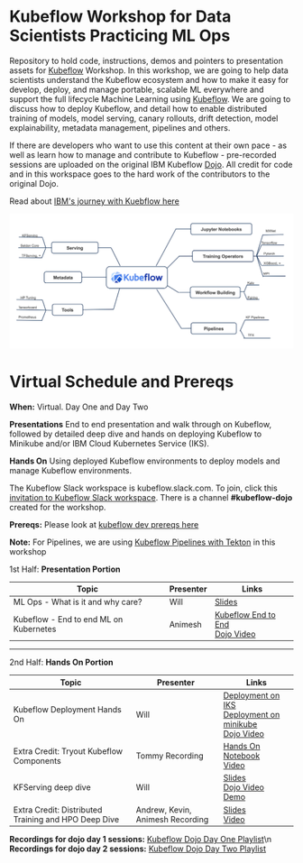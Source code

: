 # Kubeflow Workshop for Data Scientists Practicing ML Ops
Repository to hold code, instructions, demos and pointers to presentation assets for [Kubeflow](https://github.com/kubeflow) Workshop. In this workshop, we are going to help data scientists understand the Kubeflow ecosystem and how to  make it easy for develop, deploy, and manage portable, scalable ML everywhere and support the full lifecycle Machine Learning using [Kubeflow](https://www.kubeflow.org/). We are going to discuss how to deploy Kubeflow, and detail how to enable distributed training of models, model serving, canary rollouts, drift detection, model explainability, metadata management, pipelines and others.

If there are developers who want to use this content at their own pace - as well as learn how to manage and contribute to Kubeflow - pre-recorded sessions are uploaded on the original IBM Kubeflow [Dojo](https://github.com/IBM/KubeflowDojo). All credit for code and in this workspace goes to the hard work of the contributors to the original Dojo.

Read about [IBM's journey with Kuebflow here](https://developer.ibm.com/blogs/kubeflow-and-ibm-an-open-source-journey-to-10/)

![kubeflow-dojo](images/kubeflow-dojo.png)

# Virtual Schedule and Prereqs

**When:** Virtual. Day One and Day Two

**Presentations** End to end presentation and walk through on Kubeflow, followed by detailed deep dive and hands on deploying Kubeflow to Minikube and/or IBM Cloud Kubernetes Service (IKS).

**Hands On** Using deployed Kubeflow environments to deploy models and manage Kubeflow environments.

The Kubeflow Slack workspace is kubeflow.slack.com. To join, click this [invitation to Kubeflow Slack workspace](https://join.slack.com/t/kubeflow/shared_invite/zt-cpr020z4-PfcAue_2nw67~iIDy7maAQ). There is a channel **#kubeflow-dojo** created for the workshop.

**Prereqs:** Please look at [kubeflow dev prereqs here](https://github.com/IBM/KubeflowDojo/blob/master/prereqs.md)

**Note:** For Pipelines, we are using [Kubeflow Pipelines with Tekton](https://github.com/kubeflow/kfp-tekton) in this workshop

1st Half: **Presentation Portion**

|Topic|Presenter|Links|
|---|---|---|
|ML Ops - What is it and why care?|Will|[Slides](https://higherlogicdownload.s3.amazonaws.com/IMWUC/UploadedImages/12f13a33-bced-4573-8dd7-be58d519757c/MLOps.pdf)|
|Kubeflow - End to end ML on Kubernetes|Animesh|[Kubeflow End to End](https://www.slideshare.net/AnimeshSingh/end-to-end-machine-learning-using-kubeflowbuild-train-deploy-and-manage)<br>[Dojo Video](https://www.youtube.com/watch?v=TenRufHdK8o)|


<hr>

2nd Half: **Hands On Portion**

|Topic|Presenter|Links|
|---|---|---|
|Kubeflow Deployment Hands On|Will|[Deployment on IKS](HandsOn/Deployment/kubeflow-on-iks.md)<br>[Deployment on minikube](HandsOn/Deployment/kubeflow-on-minikube.md)<br>[Dojo Video](https://www.youtube.com/watch?v=8SrTTokXEvw)|
|Extra Credit: Tryout Kubeflow Components |Tommy Recording| [Hands On Notebook](/HandsOn/day1)<br>[Video](https://www.youtube.com/watch?v=0UHGghi3ChA&list=PLmzRWLV1CK_wzDbhB95nImDyaiNrrOg8S&index=7)|
|KFServing deep dive|Will|[Slides](https://www.slideshare.net/AnimeshSingh/kfserving-serverless-model-inferencing-236725227)<br>[Dojo Video](https://www.youtube.com/watch?v=VN2htoRSUzY&list=PLmzRWLV1CK_zYzciXjUrK2IRi3sZzshNl&index=4)<br>[Demo](/demo-materials/day2-kfs)|
|Extra Credit: Distributed Training and HPO Deep Dive |Andrew, Kevin, Animesh Recording|[Slides](https://www.slideshare.net/AnimeshSingh/kubeflow-distributed-training-and-hpo)<br>[Video](https://www.youtube.com/watch?v=KJFOlhD3L1E&list=PLmzRWLV1CK_zYzciXjUrK2IRi3sZzshNl&index=5)|

**Recordings for dojo day 1 sessions:** [Kubeflow Dojo Day One Playlist](https://www.youtube.com/playlist?list=PLmzRWLV1CK_wzDbhB95nImDyaiNrrOg8S)\n
**Recordings for dojo day 2 sessions:** [Kubeflow Dojo Day Two Playlist](https://www.youtube.com/playlist?list=PLmzRWLV1CK_zYzciXjUrK2IRi3sZzshNl)
